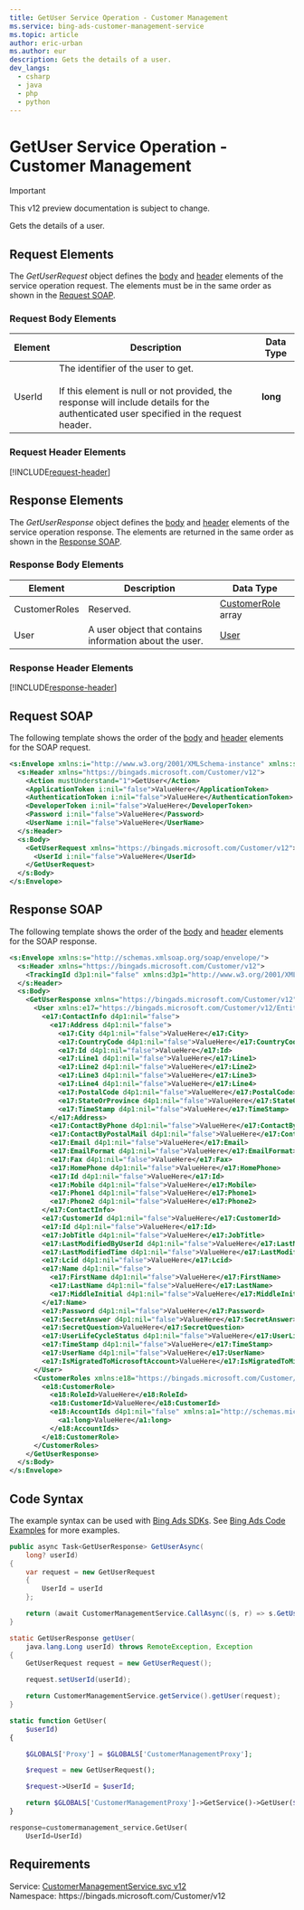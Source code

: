 ```yaml
---
title: GetUser Service Operation - Customer Management
ms.service: bing-ads-customer-management-service
ms.topic: article
author: eric-urban
ms.author: eur
description: Gets the details of a user.
dev_langs: 
  - csharp
  - java
  - php
  - python
---
```

# GetUser Service Operation - Customer Management

> [!IMPORTANT]
> This v12 preview documentation is subject to change.

Gets the details of a user.

## <a name="request"></a>Request Elements
The *GetUserRequest* object defines the [body](#request-body) and [header](#request-header) elements of the service operation request. The elements must be in the same order as shown in the [Request SOAP](#request-soap). 

### <a name="request-body"></a>Request Body Elements

|Element|Description|Data Type|
|-----------|---------------|-------------|
|<a name="userid"></a>UserId|The identifier of the user to get.<br /><br /> If this element is null or not provided, the response will include details for the authenticated user specified in the request header.|**long**|

### <a name="request-header"></a>Request Header Elements
[!INCLUDE[request-header](./includes/request-header.md)]

## <a name="response"></a>Response Elements
The *GetUserResponse* object defines the [body](#response-body) and [header](#response-header) elements of the service operation response. The elements are returned in the same order as shown in the [Response SOAP](#response-soap).

### <a name="response-body"></a>Response Body Elements

|Element|Description|Data Type|
|-----------|---------------|-------------|
|<a name="customerroles"></a>CustomerRoles|Reserved.|[CustomerRole](customerrole.md) array|
|<a name="user"></a>User|A user object that contains information about the user.|[User](user.md)|

### <a name="response-header"></a>Response Header Elements
[!INCLUDE[response-header](./includes/response-header.md)]

## <a name="request-soap"></a>Request SOAP
The following template shows the order of the [body](#request-body) and [header](#request-header) elements for the SOAP request.

```xml
<s:Envelope xmlns:i="http://www.w3.org/2001/XMLSchema-instance" xmlns:s="http://schemas.xmlsoap.org/soap/envelope/">
  <s:Header xmlns="https://bingads.microsoft.com/Customer/v12">
    <Action mustUnderstand="1">GetUser</Action>
    <ApplicationToken i:nil="false">ValueHere</ApplicationToken>
    <AuthenticationToken i:nil="false">ValueHere</AuthenticationToken>
    <DeveloperToken i:nil="false">ValueHere</DeveloperToken>
    <Password i:nil="false">ValueHere</Password>
    <UserName i:nil="false">ValueHere</UserName>
  </s:Header>
  <s:Body>
    <GetUserRequest xmlns="https://bingads.microsoft.com/Customer/v12">
      <UserId i:nil="false">ValueHere</UserId>
    </GetUserRequest>
  </s:Body>
</s:Envelope>
```

## <a name="response-soap"></a>Response SOAP
The following template shows the order of the [body](#response-body) and [header](#response-header) elements for the SOAP response.

```xml
<s:Envelope xmlns:s="http://schemas.xmlsoap.org/soap/envelope/">
  <s:Header xmlns="https://bingads.microsoft.com/Customer/v12">
    <TrackingId d3p1:nil="false" xmlns:d3p1="http://www.w3.org/2001/XMLSchema-instance">ValueHere</TrackingId>
  </s:Header>
  <s:Body>
    <GetUserResponse xmlns="https://bingads.microsoft.com/Customer/v12">
      <User xmlns:e17="https://bingads.microsoft.com/Customer/v12/Entities" d4p1:nil="false" xmlns:d4p1="http://www.w3.org/2001/XMLSchema-instance">
        <e17:ContactInfo d4p1:nil="false">
          <e17:Address d4p1:nil="false">
            <e17:City d4p1:nil="false">ValueHere</e17:City>
            <e17:CountryCode d4p1:nil="false">ValueHere</e17:CountryCode>
            <e17:Id d4p1:nil="false">ValueHere</e17:Id>
            <e17:Line1 d4p1:nil="false">ValueHere</e17:Line1>
            <e17:Line2 d4p1:nil="false">ValueHere</e17:Line2>
            <e17:Line3 d4p1:nil="false">ValueHere</e17:Line3>
            <e17:Line4 d4p1:nil="false">ValueHere</e17:Line4>
            <e17:PostalCode d4p1:nil="false">ValueHere</e17:PostalCode>
            <e17:StateOrProvince d4p1:nil="false">ValueHere</e17:StateOrProvince>
            <e17:TimeStamp d4p1:nil="false">ValueHere</e17:TimeStamp>
          </e17:Address>
          <e17:ContactByPhone d4p1:nil="false">ValueHere</e17:ContactByPhone>
          <e17:ContactByPostalMail d4p1:nil="false">ValueHere</e17:ContactByPostalMail>
          <e17:Email d4p1:nil="false">ValueHere</e17:Email>
          <e17:EmailFormat d4p1:nil="false">ValueHere</e17:EmailFormat>
          <e17:Fax d4p1:nil="false">ValueHere</e17:Fax>
          <e17:HomePhone d4p1:nil="false">ValueHere</e17:HomePhone>
          <e17:Id d4p1:nil="false">ValueHere</e17:Id>
          <e17:Mobile d4p1:nil="false">ValueHere</e17:Mobile>
          <e17:Phone1 d4p1:nil="false">ValueHere</e17:Phone1>
          <e17:Phone2 d4p1:nil="false">ValueHere</e17:Phone2>
        </e17:ContactInfo>
        <e17:CustomerId d4p1:nil="false">ValueHere</e17:CustomerId>
        <e17:Id d4p1:nil="false">ValueHere</e17:Id>
        <e17:JobTitle d4p1:nil="false">ValueHere</e17:JobTitle>
        <e17:LastModifiedByUserId d4p1:nil="false">ValueHere</e17:LastModifiedByUserId>
        <e17:LastModifiedTime d4p1:nil="false">ValueHere</e17:LastModifiedTime>
        <e17:Lcid d4p1:nil="false">ValueHere</e17:Lcid>
        <e17:Name d4p1:nil="false">
          <e17:FirstName d4p1:nil="false">ValueHere</e17:FirstName>
          <e17:LastName d4p1:nil="false">ValueHere</e17:LastName>
          <e17:MiddleInitial d4p1:nil="false">ValueHere</e17:MiddleInitial>
        </e17:Name>
        <e17:Password d4p1:nil="false">ValueHere</e17:Password>
        <e17:SecretAnswer d4p1:nil="false">ValueHere</e17:SecretAnswer>
        <e17:SecretQuestion>ValueHere</e17:SecretQuestion>
        <e17:UserLifeCycleStatus d4p1:nil="false">ValueHere</e17:UserLifeCycleStatus>
        <e17:TimeStamp d4p1:nil="false">ValueHere</e17:TimeStamp>
        <e17:UserName d4p1:nil="false">ValueHere</e17:UserName>
        <e17:IsMigratedToMicrosoftAccount>ValueHere</e17:IsMigratedToMicrosoftAccount>
      </User>
      <CustomerRoles xmlns:e18="https://bingads.microsoft.com/Customer/v12/Entities" d4p1:nil="false" xmlns:d4p1="http://www.w3.org/2001/XMLSchema-instance">
        <e18:CustomerRole>
          <e18:RoleId>ValueHere</e18:RoleId>
          <e18:CustomerId>ValueHere</e18:CustomerId>
          <e18:AccountIds d4p1:nil="false" xmlns:a1="http://schemas.microsoft.com/2003/10/Serialization/Arrays">
            <a1:long>ValueHere</a1:long>
          </e18:AccountIds>
        </e18:CustomerRole>
      </CustomerRoles>
    </GetUserResponse>
  </s:Body>
</s:Envelope>
```

## <a name="example"></a>Code Syntax
The example syntax can be used with [Bing Ads SDKs](~/guides/client-libraries.md). See [Bing Ads Code Examples](~/guides/code-examples.md) for more examples.
```csharp
public async Task<GetUserResponse> GetUserAsync(
	long? userId)
{
	var request = new GetUserRequest
	{
		UserId = userId
	};

	return (await CustomerManagementService.CallAsync((s, r) => s.GetUserAsync(r), request));
}
```
```java
static GetUserResponse getUser(
	java.lang.Long userId) throws RemoteException, Exception
{
	GetUserRequest request = new GetUserRequest();

	request.setUserId(userId);

	return CustomerManagementService.getService().getUser(request);
}
```
```php
static function GetUser(
	$userId)
{

	$GLOBALS['Proxy'] = $GLOBALS['CustomerManagementProxy'];

	$request = new GetUserRequest();

	$request->UserId = $userId;

	return $GLOBALS['CustomerManagementProxy']->GetService()->GetUser($request);
}
```
```python
response=customermanagement_service.GetUser(
	UserId=UserId)
```

## Requirements
Service: [CustomerManagementService.svc v12](https://clientcenter.api.bingads.microsoft.com/Api/CustomerManagement/v12/CustomerManagementService.svc)  
Namespace: https\://bingads.microsoft.com/Customer/v12  

